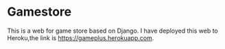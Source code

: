 # Gamestore
This is a web  for game store based on Django.
I have deployed this web to Heroku,the link is https://gameplus.herokuapp.com.
